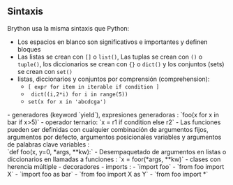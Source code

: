Sintaxis
--------

Brython usa la misma sintaxis que Python:
- Los espacios en blanco son significativos e importantes y definen bloques
- Las listas se crean con `[]` o `list()`, Las tuplas se crean con `()` o `tuple()`, los diccionarios se crean con `{}` o `dict()` y los conjuntos (sets) se crean con  `set()`
- listas, diccionarios y conjuntos por comprensi&oacute;n (comprehension): <ul>
- `[ expr for item in iterable if condition ]`
- ` dict((i,2*i) for i in range(5))`
- `set(x for x in 'abcdcga')`
</ul>
- generadores (keyword `yield`), expresiones generadoras : `foo(x for x in bar if x>5)`
- operador ternario: `x = r1 if condition else r2`
- Las funciones pueden ser definidas con cualquier combinaci&oacute;n de argumentos fijos, argumentos por defecto, argumentos posicionales variables y argumentos de palabras clave variables : <br>`def foo(x, y=0, *args, **kw):`
- Desempaquetado de argumentos en listas o diccionarios en llamadas a funciones : `x = foor(*args, **kw)`
- clases con herencia m&uacute;ltiple
- decoradores
- imports : 
 - `import foo`
 - `from foo import X`
 - `import foo as bar`
 - `from foo import X as Y`
 - `from foo import *`

